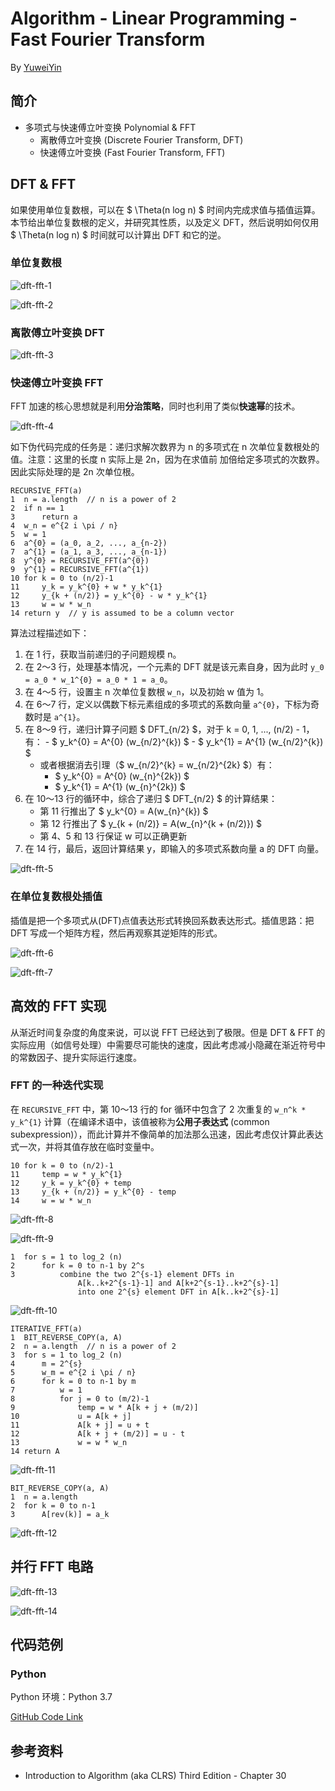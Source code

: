 # Algorithm - Linear Programming - Fast Fourier Transform

By [YuweiYin](https://yuweiyin.github.io/)

## 简介

- 多项式与快速傅立叶变换 Polynomial & FFT
    - 离散傅立叶变换 (Discrete Fourier Transform, DFT)
    - 快速傅立叶变换 (Fast Fourier Transform, FFT)

## DFT & FFT

如果使用单位复数根，可以在 $ \Theta(n log n) $ 时间内完成求值与插值运算。本节给出单位复数根的定义，并研究其性质，以及定义 DFT，然后说明如何仅用 $ \Theta(n log n) $ 时间就可以计算出 DFT 和它的逆。

### 单位复数根

![dft-fft-1](/img/info-technology/algorithm/other-topics/polynomial-fft/dft-fft-1.png)

![dft-fft-2](/img/info-technology/algorithm/other-topics/polynomial-fft/dft-fft-2.png)

### 离散傅立叶变换 DFT

![dft-fft-3](/img/info-technology/algorithm/other-topics/polynomial-fft/dft-fft-3.png)

### 快速傅立叶变换 FFT

FFT 加速的核心思想就是利用**分治策略**，同时也利用了类似**快速幂**的技术。

![dft-fft-4](/img/info-technology/algorithm/other-topics/polynomial-fft/dft-fft-4.png)

如下伪代码完成的任务是：递归求解次数界为 n 的多项式在 n 次单位复数根处的值。注意：这里的长度 n 实际上是 2n，因为在求值前 加倍给定多项式的次数界。因此实际处理的是 2n 次单位根。

```
RECURSIVE_FFT(a)
1  n = a.length  // n is a power of 2
2  if n == 1
3      return a
4  w_n = e^{2 i \pi / n}
5  w = 1
6  a^{0} = (a_0, a_2, ..., a_{n-2})
7  a^{1} = (a_1, a_3, ..., a_{n-1})
8  y^{0} = RECURSIVE_FFT(a^{0})
9  y^{1} = RECURSIVE_FFT(a^{1})
10 for k = 0 to (n/2)-1
11     y_k = y_k^{0} + w * y_k^{1}
12     y_{k + (n/2)} = y_k^{0} - w * y_k^{1}
13     w = w * w_n
14 return y  // y is assumed to be a column vector
```

算法过程描述如下：

1. 在 1 行，获取当前递归的子问题规模 n。
2. 在 2～3 行，处理基本情况，一个元素的 DFT 就是该元素自身，因为此时 `y_0 = a_0 * w_1^{0} = a_0 * 1 = a_0`。
3. 在 4～5 行，设置主 n 次单位复数根 `w_n`，以及初始 w 值为 1。
4. 在 6～7 行，定义以偶数下标元素组成的多项式的系数向量 `a^{0}`，下标为奇数时是 `a^{1}`。
5. 在 8～9 行，递归计算子问题 $ DFT_{n/2} $，对于 k = 0, 1, ..., (n/2) - 1，有：
        - $ y_k^{0} = A^{0} (w_{n/2}^{k}) $
        - $ y_k^{1} = A^{1} (w_{n/2}^{k}) $
    - 或者根据消去引理（$ w_{n/2}^{k} = w_{n/2}^{2k} $）有：
        - $ y_k^{0} = A^{0} (w_{n}^{2k}) $
        - $ y_k^{1} = A^{1} (w_{n}^{2k}) $
6. 在 10～13 行的循环中，综合了递归 $ DFT_{n/2} $ 的计算结果：
    - 第 11 行推出了 $ y_k^{0} = A(w_{n}^{k}) $
    - 第 12 行推出了 $ y_{k + (n/2)} = A(w_{n}^{k + (n/2)}) $
    - 第 4、5 和 13 行保证 w 可以正确更新
7. 在 14 行，最后，返回计算结果 y，即输入的多项式系数向量 a 的 DFT 向量。

![dft-fft-5](/img/info-technology/algorithm/other-topics/polynomial-fft/dft-fft-5.png)

### 在单位复数根处插值

插值是把一个多项式从(DFT)点值表达形式转换回系数表达形式。插值思路：把 DFT 写成一个矩阵方程，然后再观察其逆矩阵的形式。

![dft-fft-6](/img/info-technology/algorithm/other-topics/polynomial-fft/dft-fft-6.png)

![dft-fft-7](/img/info-technology/algorithm/other-topics/polynomial-fft/dft-fft-7.png)

## 高效的 FFT 实现

从渐近时间复杂度的角度来说，可以说 FFT 已经达到了极限。但是 DFT & FFT 的实际应用（如信号处理）中需要尽可能快的速度，因此考虑减小隐藏在渐近符号中的常数因子、提升实际运行速度。

### FFT 的一种迭代实现

在 `RECURSIVE_FFT` 中，第 10～13 行的 for 循环中包含了 2 次重复的 `w_n^k * y_k^{1}` 计算（在编译术语中，该值被称为**公用子表达式** (common subexpression)），而此计算并不像简单的加法那么迅速，因此考虑仅计算此表达式一次，并将其值存放在临时变量中。

```
10 for k = 0 to (n/2)-1
11     temp = w * y_k^{1}
12     y_k = y_k^{0} + temp
13     y_{k + (n/2)} = y_k^{0} - temp
14     w = w * w_n
```

![dft-fft-8](/img/info-technology/algorithm/other-topics/polynomial-fft/dft-fft-8.png)

![dft-fft-9](/img/info-technology/algorithm/other-topics/polynomial-fft/dft-fft-9.png)

```
1  for s = 1 to log_2 (n)
2      for k = 0 to n-1 by 2^s
3          combine the two 2^{s-1} element DFTs in
               A[k..k+2^{s-1}-1] and A[k+2^{s-1}..k+2^{s}-1]
               into one 2^{s} element DFT in A[k..k+2^{s}-1]
```

![dft-fft-10](/img/info-technology/algorithm/other-topics/polynomial-fft/dft-fft-10.png)

```
ITERATIVE_FFT(a)
1  BIT_REVERSE_COPY(a, A)
2  n = a.length  // n is a power of 2
3  for s = 1 to log_2 (n)
4      m = 2^{s}
5      w_m = e^{2 i \pi / n}
6      for k = 0 to n-1 by m
7          w = 1
8          for j = 0 to (m/2)-1
9              temp = w * A[k + j + (m/2)]
10             u = A[k + j]
11             A[k + j] = u + t
12             A[k + j + (m/2)] = u - t
13             w = w * w_n
14 return A
```

![dft-fft-11](/img/info-technology/algorithm/other-topics/polynomial-fft/dft-fft-11.png)

```
BIT_REVERSE_COPY(a, A)
1  n = a.length
2  for k = 0 to n-1
3      A[rev(k)] = a_k
```

![dft-fft-12](/img/info-technology/algorithm/other-topics/polynomial-fft/dft-fft-12.png)

## 并行 FFT 电路

![dft-fft-13](/img/info-technology/algorithm/other-topics/polynomial-fft/dft-fft-13.png)

![dft-fft-14](/img/info-technology/algorithm/other-topics/polynomial-fft/dft-fft-14.png)

## 代码范例

### Python

Python 环境：Python 3.7

[GitHub Code Link](https://github.com/YuweiYin/Code_Play/blob/master/Algorithm-Essence/other-topics/polynomial-fft/fast-fourier-transform.py)

## 参考资料

- Introduction to Algorithm (aka CLRS) Third Edition - Chapter 30
